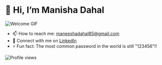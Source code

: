 

# 👋 Hi, I’m Manisha Dahal

![Welcome GIF](https://media.giphy.com/media/3o7aD9oNCzpyzAPnFe/giphy.gif)
- 📫 How to reach me: [maneeshadahal85@gmail.com](mailto:maneeshadahal85@gmail.com)
- 💼 Connect with me on [LinkedIn](https://www.linkedin.com/in/manisha-dahal/)
- ⚡ Fun fact: The most common password in the world is still "123456"!!

![Profile views](https://komarev.com/ghpvc/?username=manishaaaaaaaa&color=E6E6FA&style=flat-square)




<!---
manishaaaaaaaa/manishaaaaaaaa is a ✨ special ✨ repository because its `README.md` (this file) appears on your GitHub profile.
You can click the Preview link to take a look at your changes.
--->
